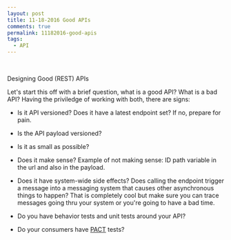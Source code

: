 ```yaml
---
layout: post
title: 11-18-2016 Good APIs
comments: true
permalink: 11182016-good-apis
tags:
  - API
---
```


&nbsp;

Designing Good (REST) APIs

Let's start this off with a brief question, what is a good API?  What is a bad API?  Having 
the priviledge of working with both, there are signs:

  * Is it API versioned?  Does it have a latest endpoint set?  If no, prepare for pain.

  * Is the API payload versioned? 

  * Is it as small as possible?

  * Does it make sense?  Example of not making sense: ID path variable in the url and also in the payload.

  * Does it have system-wide side effects?  Does calling the endpoint trigger a message into a messaging system that 
  causes other asynchronous things to happen?  That is completely cool but make sure you can trace messages going thru 
  your system or you're going to have a bad time.

  * Do you have behavior tests and unit tests around your API?

  * Do your consumers have [PACT](https://github.com/realestate-com-au/pact) tests?